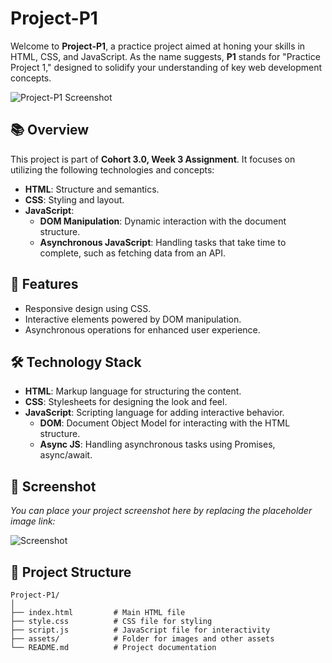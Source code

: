 # Project-P1

Welcome to **Project-P1**, a practice project aimed at honing your skills in HTML, CSS, and JavaScript. As the name suggests, **P1** stands for "Practice Project 1," designed to solidify your understanding of key web development concepts.

![Project-P1 Screenshot](path_to_your_image.png)

## 📚 Overview

This project is part of **Cohort 3.0, Week 3 Assignment**. It focuses on utilizing the following technologies and concepts:

- **HTML**: Structure and semantics.
- **CSS**: Styling and layout.
- **JavaScript**: 
  - **DOM Manipulation**: Dynamic interaction with the document structure.
  - **Asynchronous JavaScript**: Handling tasks that take time to complete, such as fetching data from an API.

## 🚀 Features

- Responsive design using CSS.
- Interactive elements powered by DOM manipulation.
- Asynchronous operations for enhanced user experience.

## 🛠️ Technology Stack

- **HTML**: Markup language for structuring the content.
- **CSS**: Stylesheets for designing the look and feel.
- **JavaScript**: Scripting language for adding interactive behavior.
  - **DOM**: Document Object Model for interacting with the HTML structure.
  - **Async JS**: Handling asynchronous tasks using Promises, async/await.

## 📸 Screenshot

*You can place your project screenshot here by replacing the placeholder image link:*

![Screenshot](path_to_your_image.png)

## 📂 Project Structure

```plaintext
Project-P1/
│
├── index.html         # Main HTML file
├── style.css          # CSS file for styling
├── script.js          # JavaScript file for interactivity
├── assets/            # Folder for images and other assets
└── README.md          # Project documentation
